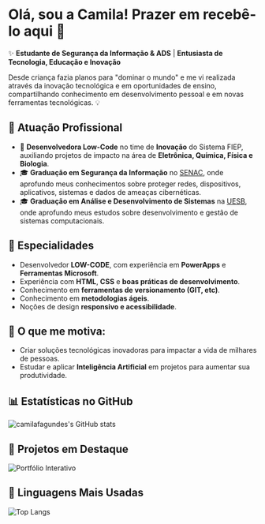 # Olá, sou a Camila! Prazer em recebê-lo aqui 👋

✨ **Estudante de Segurança da Informação & ADS** | **Entusiasta de Tecnologia, Educação e Inovação**

Desde criança fazia planos para "dominar o mundo" e me vi realizada através da inovação tecnológica e em oportunidades de ensino, compartilhando conhecimento em desenvolvimento pessoal e em novas ferramentas tecnológicas. 💡

## 🏢 **Atuação Profissional**
- 🚀 **Desenvolvedora Low-Code** no time de **Inovação** do Sistema FIEP, auxiliando projetos de impacto na área de **Eletrônica, Química, Física e Biologia**.
- 🎓 **Graduação em Segurança da Informação** no [SENAC](https://www.sp.senac.br/), onde aprofundo meus conhecimentos sobre proteger redes, dispositivos, aplicativos, sistemas e dados de ameaças cibernéticas.
- 🎓 **Graduação em Análise e Desenvolvimento de Sistemas** na [UESB](https://www.uesb.br/), onde aprofundo meus estudos sobre desenvolvimento e gestão de sistemas computacionais.

## 📱 **Especialidades**
- Desenvolvedor **LOW-CODE**, com experiência em **PowerApps** e **Ferramentas Microsoft**.
- Experiência com **HTML**, **CSS** e **boas práticas de desenvolvimento**.
- Conhecimento em **ferramentas de versionamento (GIT, etc)**.
- Conhecimento em **metodologias ágeis**.
- Noções de design **responsivo e acessibilidade**.

## 🚀 **O que me motiva:**
- Criar soluções tecnológicas inovadoras para impactar a vida de milhares de pessoas.
- Estudar e aplicar **Inteligência Artificial** em projetos para aumentar sua produtividade.

## 📊 **Estatísticas no GitHub**

![camilafagundes's GitHub stats](https://github-readme-stats.vercel.app/api?username=camilafagundes&show_icons=true&theme=dark)

## 📌 **Projetos em Destaque**

![Portfólio Interativo](https://github.com/camilafagundes/PortfolioProz.git)

## 🚀 **Linguagens Mais Usadas**

![Top Langs](https://github-readme-stats.vercel.app/api/top-langs/?username=camilafagundes&layout=compact&theme=dark)
